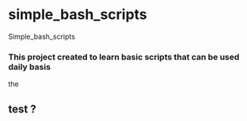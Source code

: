 # simple_bash_scripts
Simple_bash_scripts
### This project created  to learn basic scripts that can be  used daily basis 
the 
## test ?
